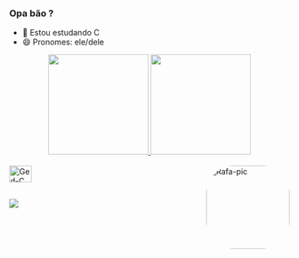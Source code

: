 ### Opa bão ?

- 🌱 Estou estudando C
- 😄 Pronomes: ele/dele

<div align="center">
  <a href="https://github.com/Gedsonfa">
  <img height="180em" src="https://github-readme-stats.vercel.app/api?username=Gedsonfa&show_icons=true&theme=dracula&include_all_commits=true&count_private=true"/>
  <img height="180em" src="https://github-readme-stats.vercel.app/api/top-langs/?username=Gedsonfa&layout=compact&langs_count=7&theme=dracula"/>
</div>

<div style="display: inline_block"><br>

<img align="center" alt="Ged-C" height="30" width="40" src="https://cdn.jsdelivr.net/gh/devicons/devicon/icons/c/c-original.svg">
<img align="right" alt="Rafa-pic" height="150" style="border-radius:50px;" src="https://giffiles.alphacoders.com/215/215753.gif">

</div>

##

<div>
<a href="https://www.linkedin.com/in/gedson-fernandes-17b082239" target="_blank"><img src="https://img.shields.io/badge/LinkedIn-0077B5?style=for-the-badge&logo=linkedin&logoColor=white" target="_blank"></a>
</div>